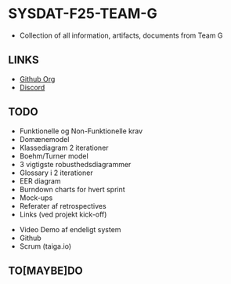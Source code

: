 # SYSDAT-F25-TEAM-G

 - Collection of all information, artifacts, documents from Team G

## LINKS

 - [Github Org](https://github.com/SYSDAT-PATIENT-ASSIST)
 - [Discord](https://discord.com/channels/1333369587655512094/1333369588259487788)

## TODO

 - Funktionelle og Non-Funktionelle krav
 - Domænemodel
 - Klassediagram 2 iterationer
 - Boehm/Turner model
 - 3 vigtigste robusthedsdiagrammer
 - Glossary i 2 iterationer
 - EER diagram
 - Burndown charts for hvert sprint
 - Mock-ups
 - Referater af retrospectives
 - Links (ved projekt kick-off)
  +  Video Demo af endeligt system
  +  Github
  +  Scrum (taiga.io)

## TO[MAYBE]DO

